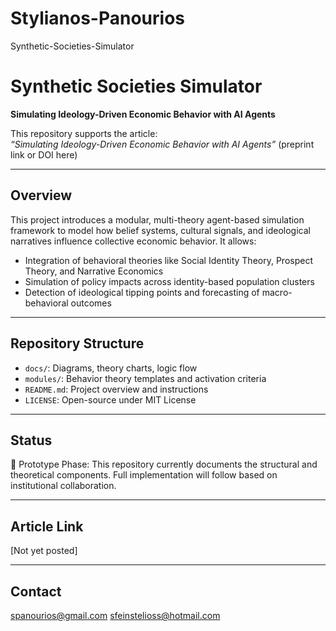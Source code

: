 # Stylianos-Panourios
Synthetic-Societies-Simulator
# Synthetic Societies Simulator

**Simulating Ideology-Driven Economic Behavior with AI Agents**

This repository supports the article:  
*“Simulating Ideology-Driven Economic Behavior with AI Agents”* (preprint link or DOI here)

---

## Overview

This project introduces a modular, multi-theory agent-based simulation framework to model how belief systems, cultural signals, and ideological narratives influence collective economic behavior. It allows:

- Integration of behavioral theories like Social Identity Theory, Prospect Theory, and Narrative Economics
- Simulation of policy impacts across identity-based population clusters
- Detection of ideological tipping points and forecasting of macro-behavioral outcomes

---

## Repository Structure

- `docs/`: Diagrams, theory charts, logic flow
- `modules/`: Behavior theory templates and activation criteria
- `README.md`: Project overview and instructions
- `LICENSE`: Open-source under MIT License

---

## Status

🚧 Prototype Phase: This repository currently documents the structural and theoretical components. Full implementation will follow based on institutional collaboration.

---

## Article Link

[Not yet posted]

---

## Contact

spanourios@gmail.com
sfeinstelioss@hotmail.com
